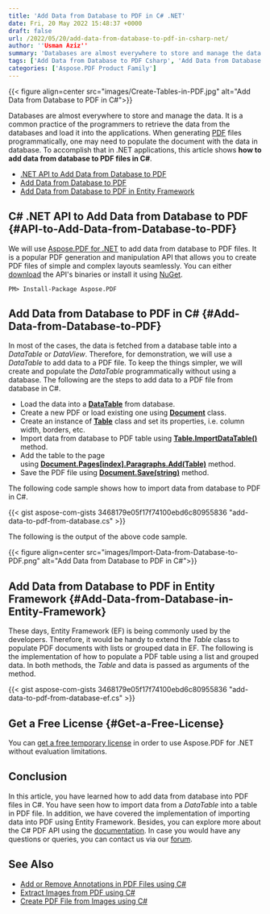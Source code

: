 ```yaml
---
title: 'Add Data from Database to PDF in C# .NET'
date: Fri, 20 May 2022 15:48:37 +0000
draft: false
url: /2022/05/20/add-data-from-database-to-pdf-in-csharp-net/
author: ''Usman Aziz''
summary: 'Databases are almost everywhere to store and manage the data. It is a common practice of the programmers to retrieve the data from the databases and load it into the applications. When generating [PDF][1] files programmatically, one may need to populate the document with the data in database. To accomplish that in .NET applications, this article shows **how to add data from database to PDF files in C#**.'
tags: ['Add Data from Database to PDF Csharp', 'Add Data from Database to PDF in Entity Framework', 'DotNet API to Add Data from Database to PDF', 'DotNet PDF Generator API']
categories: ['Aspose.PDF Product Family']
---
```




{{< figure align=center src="images/Create-Tables-in-PDF.jpg" alt="Add Data from Database to PDF in C#">}}


Databases are almost everywhere to store and manage the data. It is a common practice of the programmers to retrieve the data from the databases and load it into the applications. When generating [PDF][2] files programmatically, one may need to populate the document with the data in database. To accomplish that in .NET applications, this article shows **how to add data from database to PDF files in C#**.

*   [.NET API to Add Data from Database to PDF][3]
*   [Add Data from Database to PDF][4]
*   [Add Data from Database to PDF in Entity Framework][5]

## C# .NET API to Add Data from Database to PDF {#API-to-Add-Data-from-Database-to-PDF}

We will use [Aspose.PDF for .NET][6] to add data from database to PDF files. It is a popular PDF generation and manipulation API that allows you to create PDF files of simple and complex layouts seamlessly. You can either [download][7] the API's binaries or install it using [NuGet][8].

```
PM> Install-Package Aspose.PDF
```

## Add Data from Database to PDF in C# {#Add-Data-from-Database-to-PDF}

In most of the cases, the data is fetched from a database table into a _DataTable_ or _DataView_. Therefore, for demonstration, we will use a _DataTable_ to add data to a PDF file. To keep the things simpler, we will create and populate the _DataTable_ programmatically without using a database. The following are the steps to add data to a PDF file from database in C#.

*   Load the data into a [**DataTable**][9] from database.
*   Create a new PDF or load existing one using [**Document**][10] class.
*   Create an instance of [**Table**][11] class and set its properties, i.e. column width, borders, etc.
*   Import data from database to PDF table using [**Table.ImportDataTable()**][12] method.
*   Add the table to the page using [**Document.Pages\[index\].Paragraphs.Add(Table)**][13] method.
*   Save the PDF file using [**Document.Save(string)**][14] method.

The following code sample shows how to import data from database to PDF in C#.

{{< gist aspose-com-gists 3468179e05f17f74100ebd6c80955836 "add-data-to-pdf-from-database.cs" >}}

The following is the output of the above code sample.



{{< figure align=center src="images/Import-Data-from-Database-to-PDF.png" alt="Add Data from Database to PDF in C#">}}


## Add Data from Database to PDF in Entity Framework {#Add-Data-from-Database-in-Entity-Framework}

These days, Entity Framework (EF) is being commonly used by the developers. Therefore, it would be handy to extend the _Table_ class to populate PDF documents with lists or grouped data in EF. The following is the implementation of how to populate a PDF table using a list and grouped data. In both methods, the _Table_ and data is passed as arguments of the method.

{{< gist aspose-com-gists 3468179e05f17f74100ebd6c80955836 "add-data-to-pdf-from-database-ef.cs" >}}

## Get a Free License {#Get-a-Free-License}

You can [get a free temporary license][15] in order to use Aspose.PDF for .NET without evaluation limitations.

## Conclusion

In this article, you have learned how to add data from database into PDF files in C#. You have seen how to import data from a _DataTable_ into a table in PDF file. In addition, we have covered the implementation of importing data into PDF using Entity Framework. Besides, you can explore more about the C# PDF API using the [documentation][16]. In case you would have any questions or queries, you can contact us via our [forum][17].

## See Also

*   [Add or Remove Annotations in PDF Files using C#][18]
*   [Extract Images from PDF using C#][19]
*   [Create PDF File from Images using C#][20]




[1]: https://docs.fileformat.com/pdf/
[2]: https://docs.fileformat.com/pdf/
[3]: #API-to-Add-Data-from-Database-to-PDF
[4]: #Add-Data-from-Database-to-PDF
[5]: #Add-Data-from-Database-in-Entity-Framework
[6]: https://products.aspose.com/pdf/net/
[7]: https://downloads.aspose.com/pdf/net/
[8]: http://nuget.org/packages/Aspose.PDF
[9]: https://docs.microsoft.com/en-us/dotnet/api/system.data.datatable
[10]: https://apireference.aspose.com/pdf/net/aspose.pdf/document
[11]: https://apireference.aspose.com/pdf/net/aspose.pdf/table
[12]: https://apireference.aspose.com/pdf/net/aspose.pdf.table/importdatatable/methods/1
[13]: https://apireference.aspose.com/pdf/net/aspose.pdf/paragraphs/methods/add
[14]: https://apireference.aspose.com/pdf/net/aspose.pdf.document/save/methods/5
[15]: https://purchase.aspose.com/temporary-license
[16]: https://docs.aspose.com/pdf/net/
[17]: https://forum.aspose.com/
[18]: https://blog.aspose.com/2021/01/04/add-or-remove-annotations-in-pdf-using-csharp/
[19]: https://blog.aspose.com/2021/06/15/extract-images-from-pdf-in-csharp/
[20]: https://blog.aspose.com/2021/04/20/create-pdf-from-images-using-csharp/




